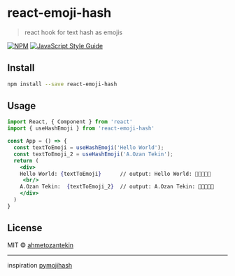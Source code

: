 # react-emoji-hash

> react hook for text hash as emojis 

[![NPM](https://img.shields.io/npm/v/react-emoji-hash.svg)](https://www.npmjs.com/package/react-emoji-hash) [![JavaScript Style Guide](https://img.shields.io/badge/code_style-standard-brightgreen.svg)](https://standardjs.com)

## Install

```bash
npm install --save react-emoji-hash
```

## Usage

```jsx
import React, { Component } from 'react'
import { useHashEmoji } from 'react-emoji-hash'

const App = () => {
  const textToEmoji = useHashEmoji('Hello World');
  const textToEmoji_2 = useHashEmoji('A.Ozan Tekin');
  return (
    <div>
    Hello World: {textToEmoji}      // output: Hello World: 👘🐷🇰🇭💾
     <br/>
    A.Ozan Tekin:  {textToEmoji_2}  // output: A.Ozan Tekin: 🍄🇲🇹🚻🐍
    </div>
  )
}
```

## License

MIT © [ahmetozantekin](https://github.com/ahmetozantekin)

___

inspiration [pymojihash](https://github.com/kawa-kokosowa/pymojihash)
